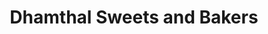 ---
title: "Dhamthal Sweets and Bakers"
url: /karachi/dhamthal-sweets-and-bakers/
shop: Bäckerei
---